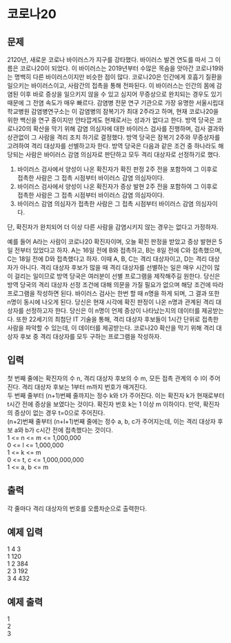 # 코로나20

## 문제

2120년, 새로운 코로나 바이러스가 지구를 강타했다.
바이러스 발견 연도를 따서 그 이름은 코로나20이 되었다.
이 바이러스는 2019년부터 수많은 목숨을 앗아간 코로나19와는 명백히 다른 바이러스이지만 비슷한 점이 많다.
코로나20은 인간에게 호흡기 질환을 일으키는 바이러스이고, 사람간의 접촉을 통해 전파된다.
이 바이러스는 인간의 몸에 감염된 이후 바로 증상을 일으키지 않을 수 있고 심지어 무증상으로 완치되는 경우도 있기 때문에 그 전염 속도가 매우 빠르다.
감염병 전문 연구 기관으로 가장 유명한 서울시립대학교병원 감염병연구소는 이 감염병의 잠복기가 최대 2주라고 하며, 현재 코로나20을 위한 백신을 연구 중이지만 안타깝게도 현재로서는 성과가 없다고 한다.
방역 당국은 코로나20의 확산을 막기 위해 감염 의심자에 대한 바이러스 검사를 진행하며, 검사 결과와 상관없이 그 사람을 격리 조치 하기로 결정했다.
방역 당국은 잠복기 2주와 무증상자를 고려하여 격리 대상자를 선별하고자 한다.
방역 당국은 다음과 같은 조건 중 하나라도 해당되는 사람은 바이러스 감염 의심자로 판단하고 모두 격리 대상자로 선정하기로 했다.
1. 바이러스 검사에서 양성이 나온 확진자가 확진 판정 2주 전을 포함하여 그 이후로 접촉한 사람은 그 접촉 시점부터 바이러스 감염 의심자이다.
2. 바이러스 검사에서 양성이 나온 확진자가 증상 발현 2주 전을 포함하여 그 이후로 접촉한 사람은 그 접촉 시점부터 바이러스 감염 의심자이다.
3. 바이러스 감염 의심자가 접촉한 사람은 그 접촉 시점부터 바이러스 감염 의심자이다.  

단, 확진자가 완치되어 더 이상 다른 사람을 감염시키지 않는 경우는 없다고 가정하자.  

예를 들어 A라는 사람이 코로나20 확진자이며, 오늘 확진 판정을 받았고 증상 발현은 5일 전부터 있었다고 하자.
A는 16일 전에 B와 접촉하고, B는 8일 전에 C와 접촉했으며, C는 18일 전에 D와 접촉했다고 하자. 이때 A, B, C는 격리 대상자이고, D는 격리 대상자가 아니다.
격리 대상자 후보가 많을 때 격리 대상자를 선별하는 일은 매우 시간이 많이 걸리는 일이므로 방역 당국은 여러분이 선별 프로그램을 제작해주길 원한다.
당신은 방역 당국의 격리 대상자 선정 조건에 대해 의문을 가질 필요가 없으며 해당 조건에 따라 프로그램을 작성하면 된다.
바이러스 검사는 한번 할 때 n명을 하게 되며, 그 결과 또한 n명이 동시에 나오게 된다.
당신은 현재 시각에 확진 판정이 나온 n명과 관계된 격리 대상자를 선정하고자 한다.
당신은 이 n명이 언제 증상이 나타났는지의 데이터를 제공받는다.
또한 22세기의 최첨단 IT 기술을 통해, 격리 대상자 후보들이 1시간 단위로 접촉한 사람을 파악할 수 있는데, 이 데이터를 제공받는다.
코로나20 확산을 막기 위해 격리 대상자 후보 중 격리 대상자를 모두 구하는 프로그램을 작성하자.

## 입력
첫 번째 줄에는 확진자의 수 n, 격리 대상자 후보의 수 m, 모든 접촉 관계의 수 l이 주어진다.
격리 대상자 후보는 1부터 m까지 번호가 매겨진다.  
두 번째 줄부터 (n+1)번째 줄까지는 정수 k와 t가 주어진다.
이는 확진자 k가 현재로부터 t시간 전에 증상을 보였다는 것이다.
확진자 번호 k는 1 이상 m 이하이다.
만약, 확진자의 증상이 없는 경우 t=0으로 주어진다.  
(n+2)번째 줄부터 (n+l+1)번째 줄에는 정수 a, b, c가 주어지는데, 이는 격리 대상자 후보 a와 b가 c시간 전에 접촉했다는 것이다.  
1 <= n <= m <= 1,000,000  
0 <= l <= 1,000,000  
1 <= k <= m  
0 <= t, c <= 1,000,000,000  
1 <= a, b <= m

## 출력
각 줄마다 격리 대상자의 번호를 오름차순으로 출력한다.

## 예제 입력
1 4 3  
1 120  
1 2 384  
2 3 192  
3 4 432  

## 예제 출력
1  
2  
3
